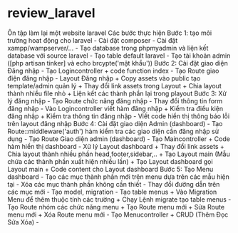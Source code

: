 # review_laravel
Ôn tập làm lại một website laravel
Các bước thực hiện 
Bước 1: tạo môi trường hoat động cho laravel
        - Cài đặt composer
        - Cài đặt xampp/wampserver/...
        - Tạo database trong phpmyadmin và liện kết database với source laravel
        - Tạo table default laravel
        - Tạo tài khoản admin ([php artisan tinker] và echo brcypte('mật khẩu'))
Bước 2: Cài đặt giao diện Đăng nhập
        - Tạo Logincontroller
                + code function index
        - Tạo Route giao điện đăng nhập
        - Layout Đăng nhập
                + Copy assets vào public tạo template/admin quản lý
                + Thay đổi link assets trong Layout
                + Chia layout thành nhiều file nhỏ
                + Liện kết các thành phần lại trong playout
Bước 3: Xử lý đăng nhập
        - Tạo Route chức năng đăng nhập
        - Thay đổi thông tin form đăng nhập
        - Vào Logincontroller viết hàm đăng nhập
                + Kiểm tra điều kiện đăng nhập
                + Kiểm tra thông tin đăng nhập
        - Viết code hiển thị thông báo lỗi trên layout đăng nhập
Bước 4: Cài đặt giao diện Admin (dashboard)
        - Tạo Route::middleware('auth') hàm kiểm tra các giao diện cần đăng nhập sử dụng
        - Tạo Route Giao diện admin (dashboard)
        - Tạo Maincontroller
                + Code hàm hiển thị dashboard
        - Xử lý Layout dashboard
                + Thay đổi link assets
                + Chia layout thành nhiều phần head,footer,sidebar,..
                + Tạo Layout main (Mẫu chứa các thành phần xuất hiện nhiều lần)
                + Tạo Layout dashboard gọi Layout main
                + Code content cho Layout dashboard
 Bước 5: Tạo Menu dashboard
        - Tạo các mục thành phần mới trên menu dựa trên các mẫu hiện tại
        - Xóa các mục thành phần không cần thiết
        - Thay đổi đường dẫn trên các mục mới
        - Tạo model, migration
        - Tạo table menus
                + Vào Migration Menu để thêm thuộc tính các trường
                + Chạy Lệnh migrate tạo table menus
        - Tạo Route nhóm các chức năng menu
                + Tạo Route menu mới
                + Sửa Route menu mới
                + Xóa Route menu mới
        - Tạo Menucontroller
                + CRUD (Thêm Đọc Sửa Xóa)
        - 

         
         
         
         
         
         
         
         
         
         
         
         
         
         
         
         
         
         
         
         
         
         
         
         
         
         
         
         
